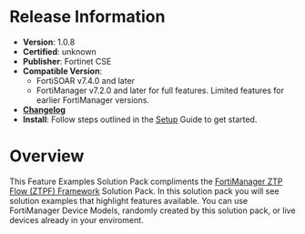 # Release Information
 - **Version**: 1.0.8
 - **Certified**: unknown
 - **Publisher**: Fortinet CSE
 - **Compatible Version**: 
   - FortiSOAR v7.4.0 and later
   - FortiManager v7.2.0 and later for full features. Limited features for earlier FortiManager versions. 
 - [**Changelog**](./docs/changelog.md)
 - **Install**: Follow steps outlined in the [Setup](docs/setup.md) Guide to get started.

# Overview

This Feature Examples Solution Pack compliments the [FortiManager ZTP Flow (ZTPF) Framework](https://github.com/fortinet-fortisoar/solution-pack-fortimanager-ztp-framework) Solution Pack. In this solution pack you will see solution examples that highlight features available. You can use FortiManager Device Models, randomly created by this solution pack, or live devices already in your enviroment. 